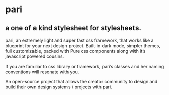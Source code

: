 # pari
a one of a kind stylesheet for stylesheets.
--
pari, an extremely light and super fast css framework, that works like a blueprint for your next design project.
Built-in dark mode, simpler themes, full customizable, packed with Pure css components along with it’s javascript powered cousins.

If you are familiar to css library or framework, pari’s classes and her naming conventions will resonate with you.

An open-source project that allows the creator community to design and build their own design systems / projects with pari.



